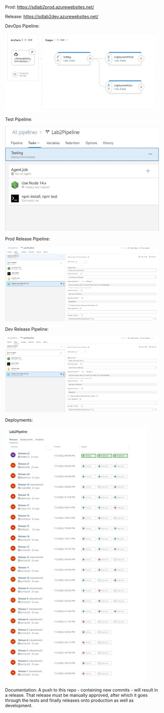 Prod:
https://sdlab2prod.azurewebsites.net/

Release:
https://sdlab2dev.azurewebsites.net/

DevOps Pipeline:

![](images/pipeline.JPG)


Test Pipeline:

![](images/testing.JPG)


Prod Release Pipeline:

![](images/prod.JPG)


Dev Release Pipeline:

![](images/dev.JPG)


Deployments:

![](images/releases.JPG)


Documentation:
A push to this repo - containing new commits - will result in a release. That release must be manually approved, after which it goes through the tests and finally releases onto production as well as development.
